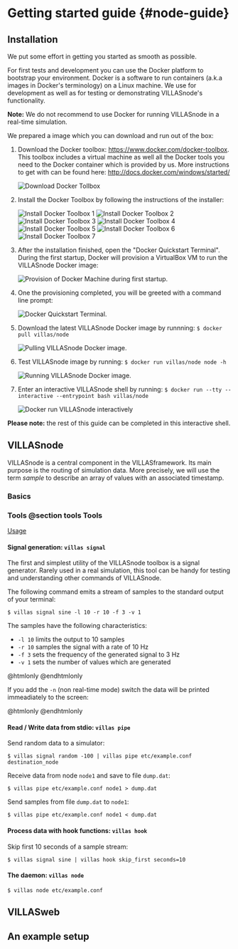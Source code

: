 # Getting started guide {#node-guide}

## Installation

We put some effort in getting you started as smooth as possible.

For first tests and development you can use the Docker platform to bootstrap your environment.
Docker is a software to run containers (a.k.a images in Docker's terminology) on a Linux machine.
We use for development as well as for testing or demonstrating VILLASnode's functionality.

**Note:** We do not recommend to use Docker for running VILLASnode in a real-time simulation.

We prepared a image which you can download and run out of the box:

1. Download the Docker toolbox: https://www.docker.com/docker-toolbox.
    This toolbox includes a virtual machine as well all the Docker tools you need to the Docker container which is provided by us.
     More instructions to get with can be found here: http://docs.docker.com/windows/started/
 
    ![Download Docker Tollbox](docker_toolbox_download.png)
 
2. Install the Docker Toolbox by following the instructions of the installer:

    ![Install Docker Toolbox 1](docker_toolbox_installer_1.png)
    ![Install Docker Toolbox 2](docker_toolbox_installer_2.png)
    ![Install Docker Toolbox 3](docker_toolbox_installer_3.png)
    ![Install Docker Toolbox 4](docker_toolbox_installer_4.png)
    ![Install Docker Toolbox 5](docker_toolbox_installer_5.png)
    ![Install Docker Toolbox 6](docker_toolbox_installer_6.png)
    ![Install Docker Toolbox 7](docker_toolbox_installer_7.png)

3. After the installation finished, open the "Docker Quickstart Terminal".  
    During the first startup, Docker will provision a VirtualBox VM to run the VILLASnode Docker image:

   ![Provision of Docker Machine during first startup.](docker_machine_provisioning.png)

4. One the provisioning completed, you will be greeted with a command line prompt:  

    ![Docker Quickstart Terminal.](docker_terminal.png)

5. Download the latest VILLASnode Docker image by runnning: `$ docker pull villas/node`  

   ![Pulling VILLASnode Docker image.](docker_pull.png)

6. Test VILLASnode image by running: `$ docker run villas/node node -h`

   ![Running VILLASnode Docker image.](docker_run.png)

7. Enter an interactive VILLASnode shell by running: ``$ docker run --tty --interactive --entrypoint bash villas/node``

    ![Docker run VILLASnode interactively](docker_run_interactive.png)

**Please note:** the rest of this guide can be completed in this interactive shell.

## VILLASnode

VILLASnode is a central component in the VILLASframework.
Its main purpose is the routing of simulation data.
More precisely, we will use the term _sample_ to describe an array of values with an associated timestamp.

### Basics


### Tools @section tools Tools

[Usage](node/Usage.md)

#### Signal generation: `villas signal`

The first and simplest utility of the VILLASnode toolbox is a signal generator.
Rarely used in a real simulation, this tool can be handy for testing and understanding other commands of VILLASnode.

The following command emits a stream of samples to the standard output of your terminal:

```
$ villas signal sine -l 10 -r 10 -f 3 -v 1
```

The samples have the following characteristics:

- `-l 10` limits the output to 10 samples
- `-r 10` samples the signal with a rate of 10 Hz
- `-f 3` sets the frequency of the generated signal to 3 Hz
- `-v 1` sets the number of values which are generated

@htmlonly <asciinema-player poster="npt:0:1" src="recordings/villas_signal.json"> @endhtmlonly

If you add the `-n` (non real-time mode) switch the data will be printed immeadiately to the screen:

@htmlonly <asciinema-player poster="npt:0:1"  src="recordings/villas_signal_nrt.json"> @endhtmlonly

#### Read / Write data from stdio: `villas pipe`

Send random data to a simulator:

```
$ villas signal random -100 | villas pipe etc/example.conf destination_node
```

Receive data from node `node1` and save to file `dump.dat`:

```
$ villas pipe etc/example.conf node1 > dump.dat
```

Send samples from file `dump.dat` to `node1`:

```
$ villas pipe etc/example.conf node1 < dump.dat
```


#### Process data with hook functions: `villas hook`

Skip first 10 seconds of a sample stream:

```
$ villas signal sine | villas hook skip_first seconds=10
```

#### The daemon: `villas node`

```
$ villas node etc/example.conf
```

## VILLASweb

## An example setup